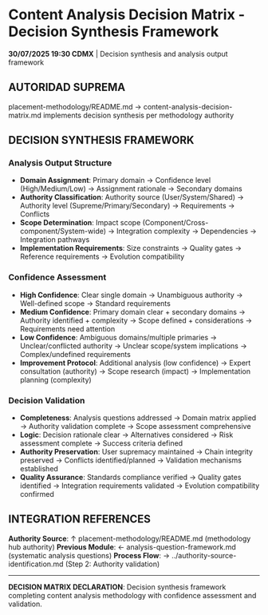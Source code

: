 # Content Analysis Decision Matrix - Decision Synthesis Framework

**30/07/2025 19:30 CDMX** | Decision synthesis and analysis output framework

## AUTORIDAD SUPREMA
placement-methodology/README.md → content-analysis-decision-matrix.md implements decision synthesis per methodology authority

## DECISION SYNTHESIS FRAMEWORK

### **Analysis Output Structure**
- **Domain Assignment**: Primary domain → Confidence level (High/Medium/Low) → Assignment rationale → Secondary domains
- **Authority Classification**: Authority source (User/System/Shared) → Authority level (Supreme/Primary/Secondary) → Requirements → Conflicts
- **Scope Determination**: Impact scope (Component/Cross-component/System-wide) → Integration complexity → Dependencies → Integration pathways
- **Implementation Requirements**: Size constraints → Quality gates → Reference requirements → Evolution compatibility

### **Confidence Assessment**
- **High Confidence**: Clear single domain → Unambiguous authority → Well-defined scope → Standard requirements
- **Medium Confidence**: Primary domain clear + secondary domains → Authority identified + complexity → Scope defined + considerations → Requirements need attention
- **Low Confidence**: Ambiguous domains/multiple primaries → Unclear/conflicted authority → Unclear scope/system implications → Complex/undefined requirements
- **Improvement Protocol**: Additional analysis (low confidence) → Expert consultation (authority) → Scope research (impact) → Implementation planning (complexity)

### **Decision Validation**
- **Completeness**: Analysis questions addressed → Domain matrix applied → Authority validation complete → Scope assessment comprehensive
- **Logic**: Decision rationale clear → Alternatives considered → Risk assessment complete → Success criteria defined
- **Authority Preservation**: User supremacy maintained → Chain integrity preserved → Conflicts identified/planned → Validation mechanisms established
- **Quality Assurance**: Standards compliance verified → Quality gates identified → Integration requirements validated → Evolution compatibility confirmed

## INTEGRATION REFERENCES

**Authority Source**: ↑ placement-methodology/README.md (methodology hub authority)
**Previous Module**: ← analysis-question-framework.md (systematic analysis questions)
**Process Flow**: → ../authority-source-identification.md (Step 2: Authority validation)

---

**DECISION MATRIX DECLARATION**: Decision synthesis framework completing content analysis methodology with confidence assessment and validation.